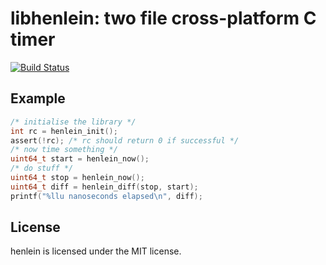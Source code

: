 # libhenlein: two file cross-platform C timer

[![Build Status](https://travis-ci.org/raedwulf/henlein.svg?branch=master)](https://travis-ci.org/raedwulf/henlein)

## Example

```C
/* initialise the library */
int rc = henlein_init();
assert(!rc); /* rc should return 0 if successful */
/* now time something */
uint64_t start = henlein_now();
/* do stuff */
uint64_t stop = henlein_now();
uint64_t diff = henlein_diff(stop, start);
printf("%llu nanoseconds elapsed\n", diff);
```

## License

henlein is licensed under the MIT license.

